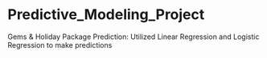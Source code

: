 # Predictive_Modeling_Project
Gems &amp; Holiday Package Prediction: Utilized Linear Regression and Logistic Regression to make predictions
